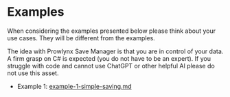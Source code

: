 # Examples
When considering the examples presented below please think about your use cases. They will be different from the examples.

The idea with Prowlynx Save Manager is that you are in control of your data. A firm grasp on C# is expected (you do not have to be an expert). If you struggle with code and cannot use ChatGPT or other helpful AI please do not use this asset.


* Example 1: [example-1-simple-saving.md](example-1-simple-saving.md)

